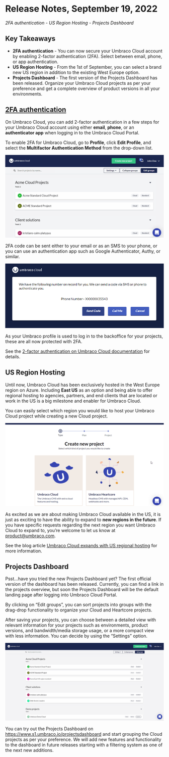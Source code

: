 # Release Notes, September 19, 2022

_2FA authentication - US Region Hosting - Projects Dashboard_

## Key Takeaways

- **2FA authentication** - You can now secure your Umbraco Cloud account by enabling 2-factor authentication (2FA). Select between email, phone, or app authentication.
- **US Region Hosting** - From the 1st of September, you can select a brand new US region in addition to the existing West Europe option.
- **Projects Dashboard** - The first version of the Projects Dashboard has been released. Organize your Umbraco Cloud projects as per your preference and get a complete overview of product versions in all your environments.

## [2FA authentication](https://our.umbraco.com/documentation/Umbraco-Cloud/Set-Up/2-factor-authentication-on-cloud/)

On Umbraco Cloud, you can add 2-factor authentication in a few steps for your Umbraco Cloud account using either **email**, **phone**, or an **authenticator app** when logging in to the Umbraco Cloud Portal.

To enable 2FA for Umbraco Cloud, go to **Profile**, click **Edit Profile**, and select the **Multifactor Authentication Method** from the drop-down list.

![2FA-Registration](images/2FA-Registration.gif)

2FA code can be sent either to your email or as an SMS to your phone, or you can use an authentication app such as Google Authenticator, Authy, or similar.

![Phone-auth](images/Phone-auth.png)

As your Umbraco profile is used to log in to the backoffice for your projects, these are all now protected with 2FA.

See the [2-factor authentication on Umbraco Cloud documentation](https://our.umbraco.com/documentation/Umbraco-Cloud/Set-Up/2-factor-authentication-on-cloud/) for details. 

## US Region Hosting

Until now, Umbraco Cloud has been exclusively hosted in the West Europe region on Azure. Including **East US** as an option and being able to offer regional hosting to agencies, partners, and end clients that are located or work in the US is a big milestone and enabler for Umbraco Cloud.

You can easily select which region you would like to host your Umbraco Cloud project while creating a new Cloud project.

![USRegionRegistration](images/USRegionRegistration.gif)

As excited as we are about making Umbraco Cloud available in the US, it is just as exciting to have the ability to expand to **new regions in the future**. If you have specific requests regarding the next region you want Umbraco Cloud to expand to, you’re welcome to let us know at product@umbraco.com.

See the blog article [Umbraco Cloud expands with US regional hosting](https://umbraco.com/blog/umbraco-cloud-expands-with-us-regional-hosting/) for more information.

## Projects Dashboard

Psst…have you tried the new Projects Dashboard yet? The first official version of the dashboard has been released. Currently, you can find a link in the projects overview, but soon the Projects Dashboard will be the default landing page after logging into Umbraco Cloud Portal.

By clicking on “Edit groups”, you can sort projects into groups with the drag-drop functionality to organize your Cloud and Heartcore projects.

After saving your projects, you can choose between a detailed view with relevant information for your projects such as environments, product versions, and bandwidth/media storage usage, or a more compact view with less information. You can decide by using the “Settings” option.

![ProjectsDashboardV1](images/ProjectsDashboardV1.gif)

You can try out the Projects Dashboard on https://www.s1.umbraco.io/projectsdashboard and start grouping the Cloud projects as per your preference.
We will add new features and functionality to the dashboard in future releases starting with a filtering system as one of the next new additions.
